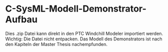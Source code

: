 # C-SysML-Modell-Demonstrator-Aufbau
Dies .zip Datei kann direkt in den PTC Windchill Modeler importiert werden. Wichtig: Die Datei nicht entpacken.
Das Modell des Demonstrators ist nach den Kapiteln der Master Thesis nachempfunden.
